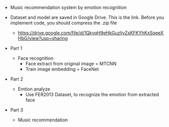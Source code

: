 + Music recommendation system by emotion recognition

+ Dataset and model are saved in Google Drive. This is the link. Before you implement code, you should compress the .zip file 
   + https://drive.google.com/file/d/1QkyqH9eHkGuzljyZsKFKYhKxSqeeXHbG/view?usp=sharing

+ Part 1 
  + Face recognition
      + Face extract from original image  = MTCNN
      + Train image embedding = FaceNet 

+ Part 2 
  + Emtion analyze
      + Use FER2013 Dataset, to recognize the emotion from extracted face

+ Part 3
  + Music recommendation

